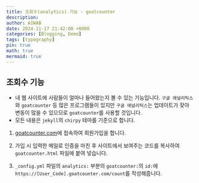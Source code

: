 ```yaml
---
title: 조회수(analytics) 기능 - goatcounter
description: 
author: AIWAB
date: 2024-11-17 21:42:00 +0800
categories: [Blogging, Demo]
tags: [typography]
pin: true
math: true
mermaid: true
---
```


## 조회수 기능
- 내 웹 사이트에 사람들이 얼마나 들어왔는지 볼 수 있는 기능입니다. `구글 애널리틱스`와 `goatcounter` 등 많은 프로그램들이 있지만 `구글 애널리틱스`는 업데이트가 잦아 변동이 많을 수 있으므로 `goatcounter`를 사용할 것입니다.
- 모든 내용은 `jekyll`의 `chirpy` 테마를 기준으로 합니다.

1. [goatcounter.com](https://www.goatcounter.com/)에 접속하여 회원가입을 합니다.
   
2. 가입 시 입력한 메일로 인증을 마친 후 사이트에서 보여주는 코드를 복사하여 `goatcounter.html` 파일에 붙여 넣습니다.
   
3. `_config.yml` 파일의 `analytics:` 부분의 `goatcounter:`의 `id:`에 `https://[User_Code].goatcounter.com/count`를 작성해줍니다.